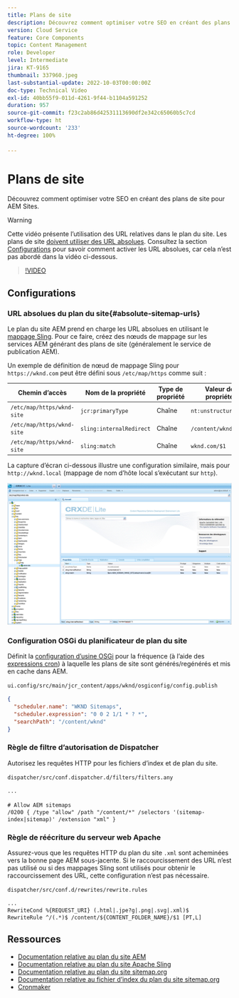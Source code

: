 ```yaml
---
title: Plans de site
description: Découvrez comment optimiser votre SEO en créant des plans de site pour AEM Sites.
version: Cloud Service
feature: Core Components
topic: Content Management
role: Developer
level: Intermediate
jira: KT-9165
thumbnail: 337960.jpeg
last-substantial-update: 2022-10-03T00:00:00Z
doc-type: Technical Video
exl-id: 40bb55f9-011d-4261-9f44-b1104a591252
duration: 957
source-git-commit: f23c2ab86d42531113690df2e342c65060b5c7cd
workflow-type: ht
source-wordcount: '233'
ht-degree: 100%

---
```


# Plans de site

Découvrez comment optimiser votre SEO en créant des plans de site pour AEM Sites.

>[!WARNING]
>
>Cette vidéo présente l’utilisation des URL relatives dans le plan du site. Les plans de site [doivent utiliser des URL absolues](https://sitemaps.org/protocol.html). Consultez la section [Configurations](#absolute-sitemap-urls) pour savoir comment activer les URL absolues, car cela n’est pas abordé dans la vidéo ci-dessous.

>[!VIDEO](https://video.tv.adobe.com/v/337960?quality=12&learn=on)

## Configurations

### URL absolues du plan du site{#absolute-sitemap-urls}

Le plan du site AEM prend en charge les URL absolues en utilisant le [mappage Sling](https://sling.apache.org/documentation/the-sling-engine/mappings-for-resource-resolution.html). Pour ce faire, créez des nœuds de mappage sur les services AEM générant des plans de site (généralement le service de publication AEM).

Un exemple de définition de nœud de mappage Sling pour `https://wknd.com` peut être défini sous `/etc/map/https` comme suit :

| Chemin d’accès | Nom de la propriété | Type de propriété | Valeur de propriété |
|------|----------|---------------|-------|
| `/etc/map/https/wknd-site` | `jcr:primaryType` | Chaîne | `nt:unstructured` |
| `/etc/map/https/wknd-site` | `sling:internalRedirect` | Chaîne | `/content/wknd/(.*)` |
| `/etc/map/https/wknd-site` | `sling:match` | Chaîne | `wknd.com/$1` |

La capture d’écran ci-dessous illustre une configuration similaire, mais pour `http://wknd.local` (mappage de nom d’hôte local s’exécutant sur `http`).

![Configuration des URL absolues du plan du site.](../assets/sitemaps/sitemaps-absolute-urls.jpg)


### Configuration OSGi du planificateur de plan du site

Définit la [configuration d’usine OSGi](http://localhost:4502/system/console/configMgr/org.apache.sling.sitemap.impl.SitemapScheduler) pour la fréquence (à l’aide des [expressions cron](http://www.cronmaker.com/)) à laquelle les plans de site sont générés/regénérés et mis en cache dans AEM.

`ui.config/src/main/jcr_content/apps/wknd/osgiconfig/config.publish`

```json
{
  "scheduler.name": "WKND Sitemaps",
  "scheduler.expression": "0 0 2 1/1 * ? *",
  "searchPath": "/content/wknd"
}
```

### Règle de filtre d’autorisation de Dispatcher

Autorisez les requêtes HTTP pour les fichiers d’index et de plan du site.

`dispatcher/src/conf.dispatcher.d/filters/filters.any`

```
...

# Allow AEM sitemaps
/0200 { /type "allow" /path "/content/*" /selectors '(sitemap-index|sitemap)' /extension "xml" }
```

### Règle de réécriture du serveur web Apache

Assurez-vous que les requêtes HTTP du plan du site `.xml` sont acheminées vers la bonne page AEM sous-jacente. Si le raccourcissement des URL n’est pas utilisé ou si des mappages Sling sont utilisés pour obtenir le raccourcissement des URL, cette configuration n’est pas nécessaire.

`dispatcher/src/conf.d/rewrites/rewrite.rules`

```
...
RewriteCond %{REQUEST_URI} (.html|.jpe?g|.png|.svg|.xml)$
RewriteRule ^/(.*)$ /content/${CONTENT_FOLDER_NAME}/$1 [PT,L]
```

## Ressources

+ [Documentation relative au plan du site AEM](https://experienceleague.adobe.com/docs/experience-manager-cloud-service/content/overview/seo-and-url-management.html?lang=fr)
+ [Documentation relative au plan du site Apache Sling](https://github.com/apache/sling-org-apache-sling-sitemap#readme)
+ [Documentation relative au plan du site sitemap.org](https://www.sitemaps.org/protocol.html)
+ [Documentation relative au fichier d’index du plan du site sitemap.org](https://www.sitemaps.org/protocol.html#index)
+ [Cronmaker](http://www.cronmaker.com/)